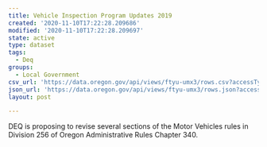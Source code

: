 ```yaml
---
title: Vehicle Inspection Program Updates 2019
created: '2020-11-10T17:22:28.209686'
modified: '2020-11-10T17:22:28.209697'
state: active
type: dataset
tags:
  - Deq
groups:
  - Local Government
csv_url: 'https://data.oregon.gov/api/views/ftyu-umx3/rows.csv?accessType=DOWNLOAD'
json_url: 'https://data.oregon.gov/api/views/ftyu-umx3/rows.json?accessType=DOWNLOAD'
layout: post

---
```

DEQ is proposing to revise several sections of the Motor Vehicles rules in Division 256 of Oregon Administrative Rules Chapter 340.
